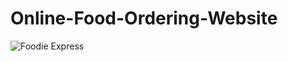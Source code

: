 # Online-Food-Ordering-Website

![Foodie Express](https://github.com/user-attachments/assets/377793cb-1f00-45a0-b889-8a7e0d38a98e)
